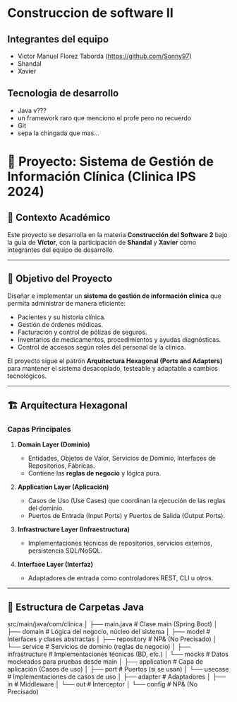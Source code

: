 # Construccion de software II

## Integrantes del equipo
- Victor Manuel Florez Taborda (https://github.com/Sonny97)
- Shandal
- Xavier

## Tecnologia de desarrollo 
- Java v???
- un framework raro que menciono el profe pero no recuerdo
- Git
- sepa la chingada que mas...


# 📌 Proyecto: Sistema de Gestión de Información Clínica (Clinica IPS 2024)

## 🏫 Contexto Académico
Este proyecto se desarrolla en la materia **Construcción del Software 2** bajo la guía de **Víctor**, con la participación de **Shandal** y **Xavier** como integrantes del equipo de desarrollo.

---

## 🎯 Objetivo del Proyecto
Diseñar e implementar un **sistema de gestión de información clínica** que permita administrar de manera eficiente:
- Pacientes y su historia clínica.
- Gestión de órdenes médicas.
- Facturación y control de pólizas de seguros.
- Inventarios de medicamentos, procedimientos y ayudas diagnósticas.
- Control de accesos según roles del personal de la clínica.

El proyecto sigue el patrón **Arquitectura Hexagonal (Ports and Adapters)** para mantener el sistema desacoplado, testeable y adaptable a cambios tecnológicos.

---

## 🏗 Arquitectura Hexagonal

### Capas Principales
1. **Domain Layer (Dominio)**  
   - Entidades, Objetos de Valor, Servicios de Dominio, Interfaces de Repositorios, Fábricas.  
   - Contiene las **reglas de negocio** y lógica pura.

2. **Application Layer (Aplicación)**  
   - Casos de Uso (Use Cases) que coordinan la ejecución de las reglas del dominio.
   - Puertos de Entrada (Input Ports) y Puertos de Salida (Output Ports).

3. **Infrastructure Layer (Infraestructura)**  
   - Implementaciones técnicas de repositorios, servicios externos, persistencia SQL/NoSQL.

4. **Interface Layer (Interfaz)**  
   - Adaptadores de entrada como controladores REST, CLI u otros.

---

## 📂 Estructura de Carpetas Java

src/main/java/com/clinica
│
├── main.java                     # Clase main (Spring Boot)
│
├── domain                        # Lógica del negocio, núcleo del sistema
│   ├── model                      # Interfaces y clases abstractas
│   ├── repository                 # NP& (No Precisado)
│   └── service                    # Servicios de dominio (reglas de negocio)
│
├── infrastructure                # Implementaciones técnicas (BD, etc.)
│   └── mocks                      # Datos mockeados para pruebas desde main
│
├── application                   # Capa de aplicación (Casos de uso)
│   ├── port                       # Puertos (si se usan)
│   └── usecase                    # Implementaciones de casos de uso
│
├── adapter                       # Adaptadores
│   ├── in                         # Middleware
│   └── out                        # Interceptor
│
└── config                        # NP& (No Precisado)


